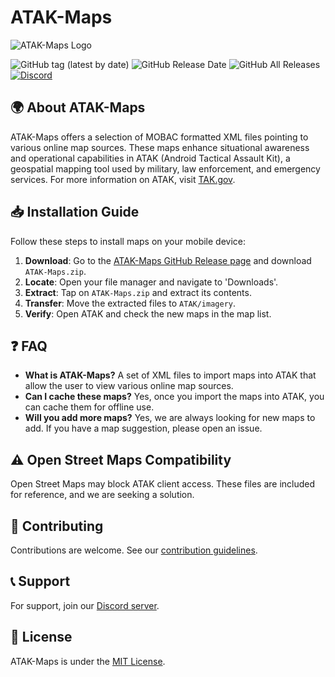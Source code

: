 # ATAK-Maps

![ATAK-Maps Logo](https://github.com/joshuafuller/ATAK-Maps/blob/master/images/ATAK-Maps-Logo-White.png?raw=true)


![GitHub tag (latest by date)](https://img.shields.io/github/v/tag/joshuafuller/ATAK-Maps) ![GitHub Release Date](https://img.shields.io/github/release-date/joshuafuller/ATAK-Maps?style=flat) ![GitHub All Releases](https://img.shields.io/github/downloads/joshuafuller/ATAK-Maps/total?style=flat) [![Discord](https://img.shields.io/discord/698067185515495436?style=flat)](https://discord.gg/dQUYADMW87)

## 🌍 About ATAK-Maps
ATAK-Maps offers a selection of MOBAC formatted XML files pointing to various online map sources. These maps enhance situational awareness and operational capabilities in ATAK (Android Tactical Assault Kit), a geospatial mapping tool used by military, law enforcement, and emergency services. For more information on ATAK, visit [TAK.gov](https://www.tak.gov).

## 📥 Installation Guide
Follow these steps to install maps on your mobile device:

1. **Download**: Go to the [ATAK-Maps GitHub Release page](https://github.com/joshuafuller/ATAK-Maps/releases) and download `ATAK-Maps.zip`.
2. **Locate**: Open your file manager and navigate to 'Downloads'.
3. **Extract**: Tap on `ATAK-Maps.zip` and extract its contents.
4. **Transfer**: Move the extracted files to `ATAK/imagery`.
5. **Verify**: Open ATAK and check the new maps in the map list.

## ❓ FAQ
- **What is ATAK-Maps?** A set of XML files to import maps into ATAK that allow the user to view various online map sources.
- **Can I cache these maps?** Yes, once you import the maps into ATAK, you can cache them for offline use.
- **Will you add more maps?** Yes, we are always looking for new maps to add. If you have a map suggestion, please open an issue.

## ⚠️ Open Street Maps Compatibility
Open Street Maps may block ATAK client access. These files are included for reference, and we are seeking a solution.

## 🤝 Contributing
Contributions are welcome. See our [contribution guidelines](CONTRIBUTING.md).

## 📞 Support
For support, join our [Discord server](https://discord.gg/dQUYADMW87).

## 📄 License
ATAK-Maps is under the [MIT License](LICENSE).
